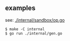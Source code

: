 ## examples

see: [./internal/sandbox/op.go](./internal/sandbox/op.go)

```console
$ make -C internal
$ go run ./internal/gen.go
```